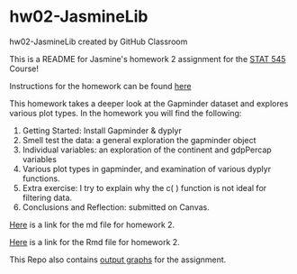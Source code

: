 # hw02-JasmineLib
hw02-JasmineLib created by GitHub Classroom


This is a README for Jasmine's homework 2 assignment for the [STAT 545](http://stat545.com/Classroom/) Course!  

Instructions for the homework can be found [here](http://stat545.com/Classroom/assignments/hw02/hw02.html)

This homework takes a deeper look at the Gapminder dataset and explores various plot types.
In the homework you will find the following:

1. Getting Started: Install Gapminder & dyplyr  
2. Smell test the data: a general exploration the gapminder object 
3. Individual variables: an exploration of the continent and gdpPercap variables
4. Various plot types in gapminder, and examination of various dyplyr functions.
5. Extra exercise: I try to explain why the c( ) function is not ideal for filtering data.
6. Conclusions and Reflection: submitted on Canvas. 

[Here](https://github.com/STAT545-UBC-students/hw02-JasmineLib/blob/master/STAT545_hw02_JLB.md) is a link for the md file for homework 2.

[Here](https://github.com/STAT545-UBC-students/hw02-JasmineLib/blob/master/STAT545_hw02_JLB.Rmd) is a link for the Rmd file for homework 2.

This Repo also contains [output graphs](https://github.com/STAT545-UBC-students/hw02-JasmineLib/tree/master/ggPlot%20Figures) for the assignment. 
